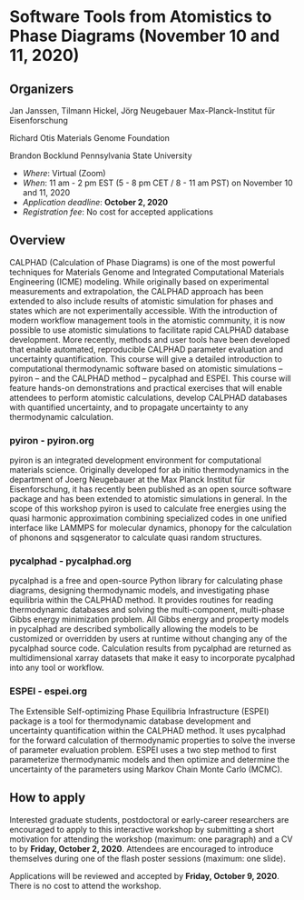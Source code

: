 # Software Tools from Atomistics to Phase Diagrams (November 10 and 11, 2020)

## Organizers

Jan Janssen, Tilmann Hickel, Jörg Neugebauer
Max-Planck-Institut für Eisenforschung

Richard Otis
Materials Genome Foundation

Brandon Bocklund
Pennsylvania State University

- *Where*: Virtual (Zoom)
- *When*: 11 am - 2 pm EST (5 - 8 pm CET / 8 - 11 am PST) on November 10 and 11, 2020
- *Application deadline*: **October 2, 2020**
- *Registration fee*: No cost for accepted applications

## Overview
CALPHAD (Calculation of Phase Diagrams) is one of the most powerful techniques for Materials Genome and Integrated Computational Materials Engineering (ICME) modeling. While originally based on experimental measurements and extrapolation, the CALPHAD approach has been extended to also include results of atomistic simulation for phases and states which are not experimentally accessible. With the introduction of modern workflow management tools in the atomistic community, it is now possible to use atomistic simulations to facilitate rapid CALPHAD database development. More recently, methods and user tools have been developed that enable automated, reproducible CALPHAD parameter evaluation and uncertainty quantification. This course will give a detailed introduction to computational thermodynamic software based on atomistic simulations – pyiron – and the CALPHAD method  – pycalphad and ESPEI. This course will feature hands-on demonstrations and practical exercises that will enable attendees to perform atomistic calculations, develop CALPHAD databases with quantified uncertainty, and to propagate uncertainty to any thermodynamic calculation.
 
### pyiron - pyiron.org  
pyiron is an integrated development environment for computational materials science. Originally developed for ab initio thermodynamics in the department of Joerg Neugebauer at the Max Planck Institut für Eisenforschung, it has recently been published as an open source software package and has been extended to atomistic simulations in general. In the scope of this workshop pyiron is used to calculate free energies using the quasi harmonic approximation combining specialized codes in one unified interface like LAMMPS for molecular dynamics, phonopy for the calculation of phonons and sqsgenerator to calculate quasi random structures. 
 
### pycalphad - pycalphad.org 
pycalphad is a free and open-source Python library for calculating phase diagrams, designing thermodynamic models, and investigating phase equilibria within the CALPHAD method. It provides routines for reading thermodynamic databases and solving the multi-component, multi-phase Gibbs energy minimization problem. All Gibbs energy and property models in pycalphad are described symbolically allowing the models to be customized or overridden by users at runtime without changing any of the pycalphad source code. Calculation results from pycalphad are returned as multidimensional xarray datasets that make it easy to incorporate pycalphad into any tool or workflow.
 
### ESPEI - espei.org 
The Extensible Self-optimizing Phase Equilibria Infrastructure (ESPEI) package is a tool for thermodynamic database development and uncertainty quantification within the CALPHAD method. It uses pycalphad for the forward calculation of thermodynamic properties to solve the inverse of parameter evaluation problem. ESPEI uses a two step method to first parameterize thermodynamic models and then optimize and determine the uncertainty of the parameters using Markov Chain Monte Carlo (MCMC).

## How to apply
Interested graduate students, postdoctoral or early-career researchers are encouraged to apply to this interactive workshop by submitting a short motivation for attending the workshop (maximum: one paragraph) and a CV to <link to apply> by **Friday, October 2, 2020**. Attendees are encouraged to introduce themselves during one of the flash poster sessions (maximum: one slide). 

Applications will be reviewed and accepted by **Friday, October 9, 2020**. There is no cost to attend the workshop.
